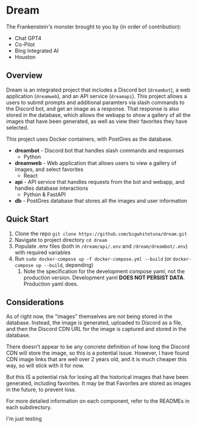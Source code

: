 # Dream
The Frankenstein's monster brought to you by (in order of contribution):
- Chat GPT4
- Co-Pilot
- Bing Integrated AI
- Houston
## Overview
Dream is an integrated project that includes a Discord bot (`dreambot`), a web application (`dreamweb`), and an API service (`dreamapi`). This project allows a users to submit prompts and additional paramters via slash commands to the Discord bot, and get an image as a response. That response is also stored in the database, which allows the webapp to show a gallery of all the images that have been generated, as well as view their favorites they have selected.

This project uses Docker containers, with PostGres as the database.

- **dreambot** - Discord bot that handles slash commands and responses
  - Python
- **dreamweb** - Web application that allows users to view a gallery of images, and select favorites
  - React
- **api** - API service that handles requests from the bot and webapp, and handles database interactions
  - Python & FastAPI
- **db** - PostGres database that stores all the images and user information

## Quick Start
1. Clone the repo `git clone https://github.com/bigwhitetuna/dream.git`
2. Navigate to project directory `cd dream`
3. Populate .env files (both in `/dream/api/.env` and `/dream/dreambot/.env`) with required variables
4. Run `sudo docker-compose up -f docker-compose.yml --build` (or `docker-compose up --build`, depending)
   1. Note the specification for the development compose yaml, not the production version. Development yaml **DOES NOT PERSIST DATA**. Production yaml does.

## Considerations
As of right now, the "images" themselves are not being stored in the database. Instead, the image is generated, uploaded to Discord as a file, and then the Discord CDN URL for the image is captured and stored in the database.

There doesn't appear to be any concrete definition of how long the Discord CDN will store the image, so this is a potential issue. However, I have found CDN image links that are well over 2 years old, and it is much cheaper this way, so will stick with it for now.

But this IS a potential risk for losing all the historical images that have been generated, including favorites. It may be that Favorites are stored as images in the future, to prevent loss.

For more detailed information on each component, refer to the READMEs in each subdirectory.

I'm just testing